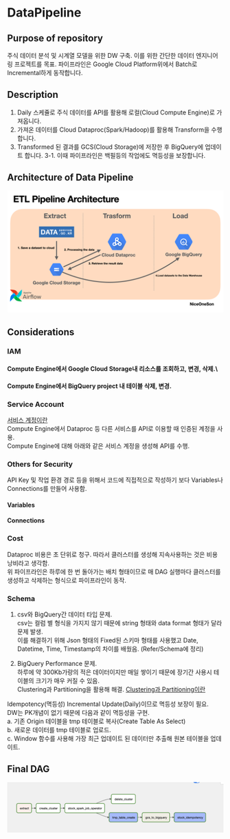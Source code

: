 # DataPipeline

## Purpose of repository
주식 데이터 분석 및 시계열 모델을 위한 DW 구축. 이를 위한 간단한 데이터 엔지니어링 프로젝트를 목표.
파이프라인은 Google Cloud Platform위에서 Batch로 Incremental하게 동작합니다.

## Description
1. Daily 스케쥴로 주식 데이터를 API를 활용해 로컬(Cloud Compute Engine)로 가져옵니다.
2. 가져온 데이터를 Cloud Dataproc(Spark/Hadoop)를 활용해 Transform을 수행합니다.
3. Transformed 된 결과를 GCS(Cloud Storage)에 저장한 후 BigQuery에 업데이트 합니다.
3-1. 이때 파이프라인은 백필등의 작업에도 멱등성을 보장합니다.

## Architecture of Data Pipeline
![Architecture of Pipeline](./images/Pipeline_Architecture.png)

## Considerations
### IAM
#### Compute Engine에서 Google Cloud Storage내 리소스를 조회하고, 변경, 삭제.\
#### Compute Engine에서 BigQuery project 내 테이블 삭제, 변경.

### Service Account
[서비스 계정이란](https://www.notion.so/IAM-21def2538f424a89a173a6ea3abbb3ae?pvs=4#7ed255a943ee458bb0027123d9fa86bd)\
Compute Engine에서 Dataproc 등 다른 서비스를 API로 이용할 때 인증된 계정을 사용.\
Compute Engine에 대해 아래와 같은 서비스 계정을 생성해 API를 수행.

### Others for Security
API Key 및 작업 환경 경로 등을 위해서 코드에 직접적으로 작성하기 보다 Variables나 Connections를 만들어 사용함.
#### Variables
#### Connections

### Cost
Dataproc 비용은 초 단위로 청구. 따라서 클러스터를 생성해 지속사용하는 것은 비용 낭비라고 생각함.\
위 파이프라인은 하루에 한 번 돌아가는 배치 형태이므로 매 DAG 실행마다 클러스터를 생성하고 삭제하는 형식으로 파이프라인이 동작.

### Schema
1. csv와 BigQuery간 데이터 타입 문제.\
csv는 컬럼 별 형식을 가지지 않기 때문에 string 형태와 data format 형태가 달라 문제 발생.\
이를 해결하기 위해 Json 형태의 Fixed된 스키마 형태를 사용했고 Date, Datetime, Time, Timestamp의 차이를 배웠음. (Refer/Schema에 정리)

2. BigQuery Performance 문제.\
하루에 약 300Kb가량의 적은 데이터이지만 매일 쌓이기 때문에 장기간 사용시 테이블의 크기가 매우 커질 수 있음.\
Clustering과 Partitioning을 활용해 해결. [Clustering과 Partitioning이란](https://www.notion.so/NoSQL-c714213918d84e17b0896f6d62b390d7?pvs=4#59d52765cd3c4f8dbcb1aab24468617f)

Idempotency(멱등성)
Incremental Update(Daily)이므로 멱등성 보장이 필요.\
DW는 PK개념이 없기 때문에 다음과 같이 멱등성을 구현.\
a. 기존 Origin 테이블을 tmp 테이블로 복사(Create Table As Select)\
b. 새로운 데이터를 tmp 테이블로 업로드.\
c. Window 함수를 사용해 가장 최근 업데이트 된 데이터만 추출해 원본 테이블을 업데이트.

## Final DAG
![DAG](./images/Dag_flow.png)

